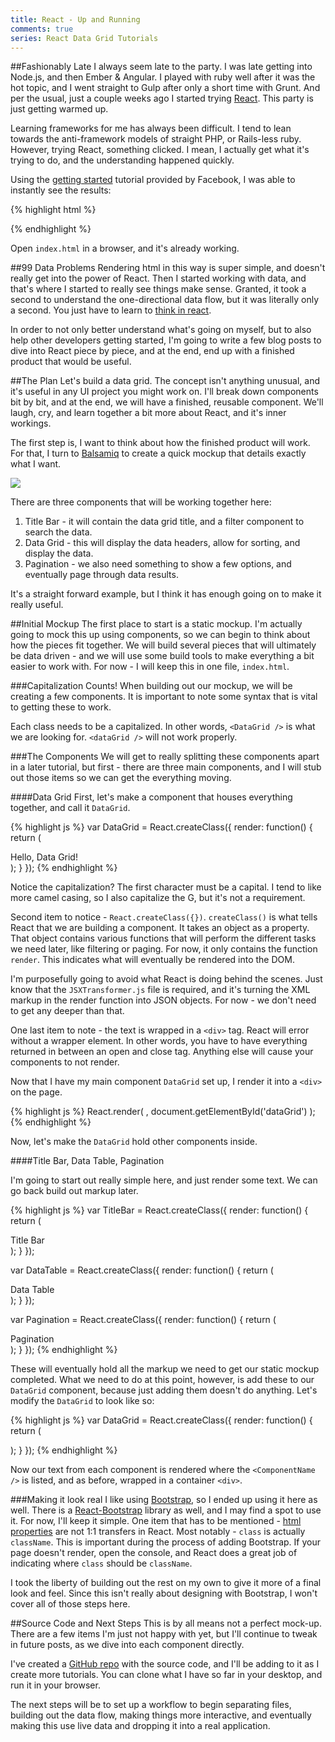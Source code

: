 ```yaml
---
title: React - Up and Running
comments: true
series: React Data Grid Tutorials
---
```


##Fashionably Late
I always seem late to the party. I was late getting into Node.js, and then Ember & Angular. I played with ruby well after it was the hot topic, and I went straight to Gulp after only a short time with Grunt. And per the usual, just a couple weeks ago I started trying [React](https://facebook.github.io/react/). This party is just getting warmed up.

Learning frameworks for me has always been difficult.  I tend to lean towards the anti-framework models of straight PHP, or Rails-less ruby.  However, trying React, something clicked. I mean, I actually get what it's trying to do, and the understanding happened quickly.

Using the [getting started](https://facebook.github.io/react/docs/getting-started.html) tutorial provided by Facebook, I was able to instantly see the results:

{% highlight html %}
<!DOCTYPE html>
<html>
  <head>
    <script src="https://cdnjs.cloudflare.com/ajax/libs/react/0.13.1/react.min.js"></script>
    <script src="https://cdnjs.cloudflare.com/ajax/libs/react/0.13.1/JSXTransformer.js"></script>
  </head>
  <body>
    <div id="example"></div>
    <script type="text/jsx">
      React.render(
        <h1>Hello, world!</h1>,
        document.getElementById('example')
      );
    </script>
  </body>
</html>
{% endhighlight %}

Open `index.html` in a browser, and it's already working.

##99 Data Problems
Rendering html in this way is super simple, and doesn't really get into the power of React. Then I started working with data, and that's where I started to really see things make sense.  Granted, it took a second to understand the one-directional data flow, but it was literally only a second. You just have to learn to [think in react](http://facebook.github.io/react/docs/thinking-in-react.html).

In order to not only better understand what's going on myself, but to also help other developers getting started, I'm going to write a few blog posts to dive into React piece by piece, and at the end, end up with a finished product that would be useful.

##The Plan
Let's build a data grid.  The concept isn't anything unusual, and it's useful in any UI project you might work on.  I'll break down components bit by bit, and at the end, we will have a finished, reusable component.  We'll laugh, cry, and learn together a bit more about React, and it's inner workings.  

The first step is, I want to think about how the finished product will work. For that, I turn to [Balsamiq](https://balsamiq.com/) to create a quick mockup that details exactly what I want.

<img src="../../../assets/images/data_grid_mockup.png" class="img-responsive" />

There are three components that will be working together here:
1. Title Bar - it will contain the data grid title, and a filter component to search the data.
2. Data Grid - this will display the data headers, allow for sorting, and display the data.
3. Pagination - we also need something to show a few options, and eventually page through data results.

It's a straight forward example, but I think it has enough going on to make it really useful.

##Initial Mockup
The first place to start is a static mockup.  I'm actually going to mock this up using components, so we can begin to think about how the pieces fit together. We will build several pieces that will ultimately be data driven - and we will use some build tools to make everything a bit easier to work with. For now - I will keep this in one file, `index.html`.

###Capitalization Counts!
When building out our mockup, we will be creating a few components.  It is important to note some syntax that is vital to getting these to work.

Each class needs to be a capitalized.  In other words, `<DataGrid />` is what we are looking for. `<dataGrid />` will not work properly.


###The Components
We will get to really splitting these components apart in a later tutorial, but first - there are three main components, and I will stub out those items so we can get the everything moving.

####Data Grid
First, let's make a component that houses everything together, and call it `DataGrid`.  

{% highlight js %}
var DataGrid = React.createClass({
  render: function() {
    return (
      <div>
        Hello, Data Grid!
      </div>
    );
  }
});
{% endhighlight %}

Notice the capitalization? The first character  must be a capital. I tend to like more camel casing, so I also capitalize the G, but it's not a requirement.  

Second item to notice - `React.createClass({})`.  `createClass()` is what tells React that we are building a component.  It takes an object as a property. That object contains various functions that will perform the different tasks we need later, like filtering or paging.  For now, it only contains the function `render`.  This indicates what will eventually be rendered into the DOM.  

I'm purposefully going to avoid what React is doing behind the scenes. Just know that the `JSXTransformer.js` file is required, and it's turning the XML markup in the render function into JSON objects. For now - we don't need to get any deeper than that.

One last item to note - the text is wrapped in a `<div>` tag.  React will error without a wrapper element. In other words, you have to have everything returned in between an open and close tag.  Anything else will cause your components to not render.

Now that I have my main component `DataGrid` set up, I render it into a `<div>` on the page.

{% highlight js %}
React.render(
  <DataGrid />,
  document.getElementById('dataGrid')
);
{% endhighlight %}

Now, let's make the `DataGrid` hold other components inside.

####Title Bar, Data Table, Pagination

I'm going to start out really simple here, and just render some text.  We can go back build out markup later.

{% highlight js %}
var TitleBar = React.createClass({
  render: function() {
    return (
      <div>
        Title Bar
      </div>
    );
  }
});

var DataTable = React.createClass({
  render: function() {
    return (
      <div>
        Data Table
      </div>
    );
  }
});

var Pagination = React.createClass({
  render: function() {
    return (
      <div>
        Pagination
      </div>
    );
  }
});
{% endhighlight %}

These will eventually hold all the markup we need to get our static mockup completed. What we need to do at this point, however, is add these to our `DataGrid` component, because just adding them doesn't do anything. Let's modify the `DataGrid` to look like so:

{% highlight js %}
var DataGrid = React.createClass({
  render: function() {
    return (
      <div>
        <TitleBar />
        <DataTable />
        <Pagination />
      </div>
    );
  }
});
{% endhighlight %}

Now our text from each component is rendered where the `<ComponentName />` is listed, and as before, wrapped in a container `<div>`.  

###Making it look real
I like using [Bootstrap](http://getbootstrap.com/), so I ended up using it here as well. There is a [React-Bootstrap](http://react-bootstrap.github.io/) library as well, and I may find a spot to use it. For now, I'll keep it simple. One item that has to be mentioned - [html properties](https://facebook.github.io/react/docs/tags-and-attributes.html) are not 1:1 transfers in React.  Most notably - `class` is actually `className`. This is important during the process of adding Bootstrap.  If your page doesn't render, open the console, and React does a great job of indicating where `class` should be `className`.

I took the liberty of building out the rest on my own to give it more of a final look and feel. Since this isn't really about designing with Bootstrap, I won't cover all of those steps here.

##Source Code and Next Steps
This is by all means not a perfect mock-up. There are a few items I'm just not happy with yet, but I'll continue to tweak in future posts, as we dive into each component directly.

I've created a [GitHub repo](https://github.com/kellyjandrews/react-tutorial/tree/static-mockup) with the source code, and I'll be adding to it as I create more tutorials.  You can clone what I have so far in your desktop, and run it in your browser.  

The next steps will be to set up a workflow to begin separating files, building out the data flow, making things more interactive, and eventually making this use live data and dropping it into a real application.
